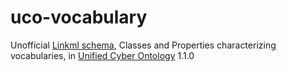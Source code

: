 # uco-vocabulary

Unofficial [Linkml schema](https://linkml.io), Classes and Properties characterizing vocabularies, in [Unified Cyber Ontology](https://unifiedcyberontology.org/) 1.1.0



